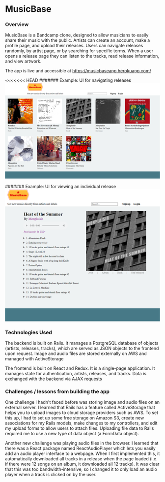 # MusicBase

### Overview
MusicBase is a Bandcamp clone, designed to allow musicians to easily share their music with the public. Artists can create an account, make a profile page, and upload their releases. Users can navigate releases randomly, by artist page, or by searching for specific terms. When a user opens a release page they can listen to the tracks, read release information, and view artwork.

The app is live and accessible at https://musicbaseapp.herokuapp.com/

<<<<<<< HEAD
####### Example: UI for navigating releases
![](/images/musicbase-1.png)

####### Example: UI for viewing an individual release
![](/images/musicbase-2.png)

### Technologies Used
The backend is built on Rails. It manages a PostgreSQL database of objects (artists, releases, tracks), which are served as JSON objects to the frontend upon request. Image and audio files are stored externally on AWS and managed with ActiveStorage

The frontend is built on React and Redux. It is a single-page application. It manages state for authentication, artists, releases, and tracks. Data is exchanged with the backend via AJAX requests

### Challenges / lessons from building the app
One challenge I hadn't faced before was storing image and audio files on an external server. I learned that Rails has a feature called ActiveStorage that helps you to upload images to cloud storage providers such as AWS. To set this up, I had to set up some free storage on Amazon S3, create new associations for my Rails models, make changes to my controllers, and edit my upload forms to allow users to attach files. Uploading file data to Rails required me to use a new type of data object (a FormData object).

Another new challenge was playing audio files in the browser. I learned that there was a React package named ReactAudioPlayer which lets you easily add an audio player interface to a webpage. When I first implemented this, it automatically downloaded all tracks in a release when the page loaded (i.e. if there were 12 songs on an album, it downloaded all 12 tracks). It was clear that this was too bandwidth-intensive, so I changed it to only load an audio player when a track is clicked on by the user.